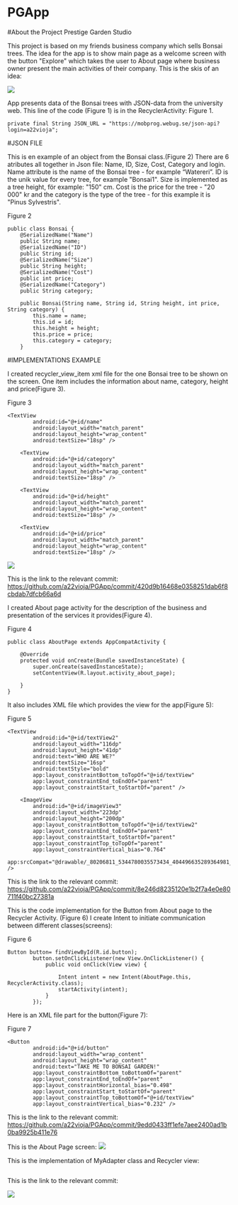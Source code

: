 # PGApp

#About the Project Prestige Garden Studio 

This project is based on my friends business company which sells Bonsai trees.
The idea for the app is to show main page as a welcome screen with the button "Explore" 
which takes the user to About page where business owner present the main activities of their company.
This is the skis of an idea:

![](SkissPG.paint)

App presents data of the Bonsai trees with JSON-data from the university web. This line of the code
(Figure 1) is in the RecyclerActivity:
Figure 1.
```
private final String JSON_URL = "https://mobprog.webug.se/json-api?login=a22vioja";
```

#JSON FILE

This is en example of an object from the Bonsai class.(Figure 2) There are 6 atributes all together in Json 
file: Name, ID, Size, Cost, Category and login. Name attribute is the name of the Bonsai tree - 
for example “Watereri”. ID is the unik value for every tree, for example "Bonsai1". Size is 
implemented as a tree height, för example: "150" cm. Cost is the price for the tree - "20 000" kr 
and the category is the type of the tree - for this example it is "Pinus Sylvestris".

Figure 2
```
public class Bonsai {
    @SerializedName("Name")
    public String name;
    @SerializedName("ID")
    public String id;
    @SerializedName("Size")
    public String height;
    @SerializedName("Cost")
    public int price;
    @SerializedName("Category")
    public String category;

    public Bonsai(String name, String id, String height, int price, String category) {
        this.name = name;
        this.id = id;
        this.height = height;
        this.price = price;
        this.category = category;
    }
```

#IMPLEMENTATIONS EXAMPLE

I created recycler_view_item xml file for the one Bonsai tree to be shown on the screen. One item
includes the information about name, category, height and price(Figure 3).

Figure 3
```
<TextView
        android:id="@+id/name"
        android:layout_width="match_parent"
        android:layout_height="wrap_content"
        android:textSize="18sp" />

    <TextView
        android:id="@+id/category"
        android:layout_width="match_parent"
        android:layout_height="wrap_content"
        android:textSize="18sp" />

    <TextView
        android:id="@+id/height"
        android:layout_width="match_parent"
        android:layout_height="wrap_content"
        android:textSize="18sp" />

    <TextView
        android:id="@+id/price"
        android:layout_width="match_parent"
        android:layout_height="wrap_content"
        android:textSize="18sp" />

```
![](rvi.png)

This is the link to the relevant commit: 
https://github.com/a22vioja/PGApp/commit/420d9b16468e0358251dab6f8cbdab7dfcb66a6d 

I created About page activity for the description of the business and presentation of the services it 
provides(Figure 4).

Figure 4
```
public class AboutPage extends AppCompatActivity {

    @Override
    protected void onCreate(Bundle savedInstanceState) {
        super.onCreate(savedInstanceState);
        setContentView(R.layout.activity_about_page);

    }
}
```
It also includes XML file which provides the view for the app(Figure 5):

Figure 5
```
<TextView
        android:id="@+id/textView2"
        android:layout_width="116dp"
        android:layout_height="41dp"
        android:text="WHO ARE WE?"
        android:textSize="16sp"
        android:textStyle="bold"
        app:layout_constraintBottom_toTopOf="@+id/textView"
        app:layout_constraintEnd_toEndOf="parent"
        app:layout_constraintStart_toStartOf="parent" />

    <ImageView
        android:id="@+id/imageView3"
        android:layout_width="223dp"
        android:layout_height="200dp"
        app:layout_constraintBottom_toTopOf="@+id/textView2"
        app:layout_constraintEnd_toEndOf="parent"
        app:layout_constraintStart_toStartOf="parent"
        app:layout_constraintTop_toTopOf="parent"
        app:layout_constraintVertical_bias="0.764"
        app:srcCompat="@drawable/_80206811_5344780035573434_404496635289364981_n" />

```
This is the link to the relevant commit:
https://github.com/a22vioja/PGApp/commit/8e246d8235120e1b2f7a4e0e80711f40bc27381a


This is the code implementation for the Button from About page to the Recycler Activity. (Figure 6) 
I create Intent to initiate communication between different classes(screens):

Figure 6
```
Button button= findViewById(R.id.button);
        button.setOnClickListener(new View.OnClickListener() {
            public void onClick(View view) {
                
                Intent intent = new Intent(AboutPage.this, RecyclerActivity.class);
                startActivity(intent);
            }
        });
```

Here is an XML file part for the button(Figure 7):

Figure 7
```
<Button
        android:id="@+id/button"
        android:layout_width="wrap_content"
        android:layout_height="wrap_content"
        android:text="TAKE ME TO BONSAI GARDEN!"
        app:layout_constraintBottom_toBottomOf="parent"
        app:layout_constraintEnd_toEndOf="parent"
        app:layout_constraintHorizontal_bias="0.498"
        app:layout_constraintStart_toStartOf="parent"
        app:layout_constraintTop_toBottomOf="@+id/textView"
        app:layout_constraintVertical_bias="0.232" />
```

This is the link to the relevant commit:
https://github.com/a22vioja/PGApp/commit/9edd0433ff1efe7aee2400ad1b0ba9925b411e76 

This is the About Page screen:
![](aboutPG.png)


This is the implementation of MyAdapter class and Recycler view:
```
```

This is the link to the relevant commit:

![](.jpg)

